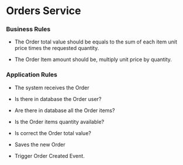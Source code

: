 # Orders Service

### Business Rules

* The Order total value should be equals to the 
sum of each item unit price times the requested quantity.

* The Order Item amount should be, multiply unit price by quantity. 

### Application Rules

* The system receives the Order

* Is there in database the Order user?

* Are there in database all the Order items?

* Is the Order items quantity available?

* Is correct the Order total value?

* Saves the new Order

* Trigger Order Created Event.
